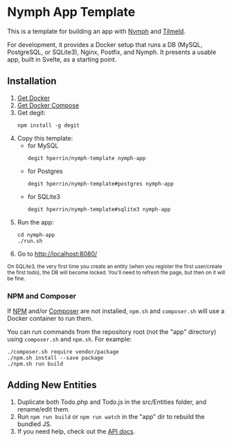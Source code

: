 # Nymph App Template

This is a template for building an app with [Nymph](http://nymph.io/) and [Tilmeld](http://tilmeld.org/).

For development, it provides a Docker setup that runs a DB (MySQL, PostgreSQL, or SQLite3), Nginx, Postfix, and Nymph. It presents a usable app, built in Svelte, as a starting point.

## Installation

1. [Get Docker](https://docs.docker.com/install/#supported-platforms)
2. [Get Docker Compose](https://docs.docker.com/compose/install/)
3. Get degit:
   ```shell
   npm install -g degit
   ```
4. Copy this template:
   * for MySQL
     ```shell
     degit hperrin/nymph-template nymph-app
     ```
   * for Postgres
     ```shell
     degit hperrin/nymph-template#postgres nymph-app
     ```
   * for SQLite3
     ```shell
     degit hperrin/nymph-template#sqlite3 nymph-app
     ```
5. Run the app:
   ```shell
   cd nymph-app
   ./run.sh
   ```
6. Go to [http://localhost:8080/](http://localhost:8080/)

<small>On SQLite3, the very first time you create an entity (when you register the first user/create the first todo), the DB will become locked. You'll need to refresh the page, but then on it will be fine.</small>

### NPM and Composer

If [NPM](https://nodejs.org/en/download/current/) and/or [Composer](https://getcomposer.org/download/) are not installed, `npm.sh` and `composer.sh` will use a Docker container to run them.

You can run commands from the repository root (not the "app" directory) using `composer.sh` and `npm.sh`. For example:

```shell
./composer.sh require vendor/package
./npm.sh install --save package
./npm.sh run build
```

## Adding New Entities

1. Duplicate both Todo.php and Todo.js in the src/Entities folder, and rename/edit them.
2. Run `npm run build` or `npm run watch` in the "app" dir to rebuild the bundled JS.
3. If you need help, check out the [API docs](https://github.com/sciactive/nymph/wiki/API-Docs).
